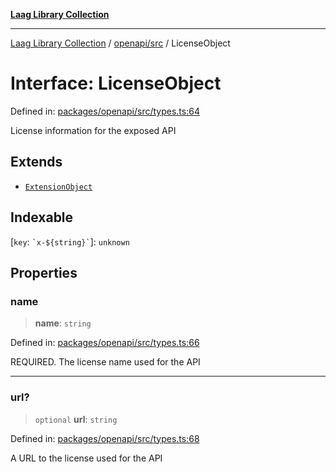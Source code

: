 [**Laag Library Collection**](../../../README.md)

***

[Laag Library Collection](../../../modules.md) / [openapi/src](../README.md) / LicenseObject

# Interface: LicenseObject

Defined in: [packages/openapi/src/types.ts:64](https://github.com/bschwarz/laag/blob/fbbd59f53b1467155cca720fc2d13c5cf1b8ba8f/packages/openapi/src/types.ts#L64)

License information for the exposed API

## Extends

- [`ExtensionObject`](../../../@laag/core/interfaces/ExtensionObject.md)

## Indexable

\[`key`: `` `x-${string}` ``\]: `unknown`

## Properties

### name

> **name**: `string`

Defined in: [packages/openapi/src/types.ts:66](https://github.com/bschwarz/laag/blob/fbbd59f53b1467155cca720fc2d13c5cf1b8ba8f/packages/openapi/src/types.ts#L66)

REQUIRED. The license name used for the API

***

### url?

> `optional` **url**: `string`

Defined in: [packages/openapi/src/types.ts:68](https://github.com/bschwarz/laag/blob/fbbd59f53b1467155cca720fc2d13c5cf1b8ba8f/packages/openapi/src/types.ts#L68)

A URL to the license used for the API
